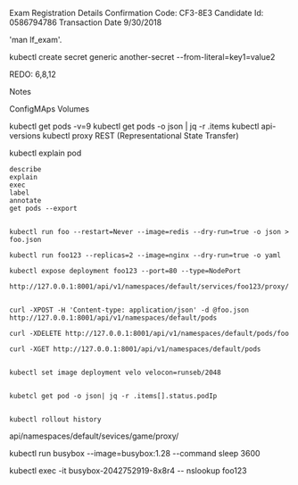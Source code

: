 
Exam Registration Details
    Confirmation Code: CF3-8E3
    Candidate Id: 0586794786
    Transaction Date 9/30/2018

 'man lf_exam'.

 kubectl create secret generic another-secret --from-literal=key1=value2

 REDO: 6,8,12


Notes

ConfigMAps
Volumes

kubectl get pods -v=9
kubectl get pods -o json | jq -r .items
kubectl api-versions
kubectl proxy
REST (Representational State Transfer)

kubectl explain pod

    describe
    explain
    exec
    label
    annotate
    get pods --export


    kubectl run foo --restart=Never --image=redis --dry-run=true -o json > foo.json

    kubectl run foo123 --replicas=2 --image=nginx --dry-run=true -o yaml

    kubectl expose deployment foo123 --port=80 --type=NodePort

    http://127.0.0.1:8001/api/v1/namespaces/default/services/foo123/proxy/


    curl -XPOST -H 'Content-type: application/json' -d @foo.json http://127.0.0.1:8001/api/v1/namespaces/default/pods

    curl -XDELETE http://127.0.0.1:8001/api/v1/namespaces/default/pods/foo

    curl -XGET http://127.0.0.1:8001/api/v1/namespaces/default/pods


    kubectl set image deployment velo velocon=runseb/2048


    kubetcl get pod -o json| jq -r .items[].status.podIp


    kubectl rollout history 


api/namespaces/default/sevices/game/proxy/


kubectl run busybox --image=busybox:1.28 --command sleep 3600

kubectl exec -it busybox-2042752919-8x8r4  -- nslookup foo123



